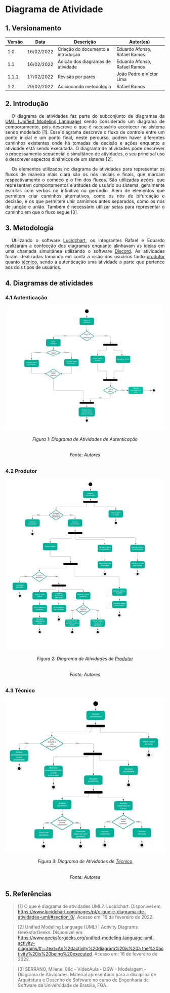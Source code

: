 # Diagrama de Atividade

## 1. Versionamento

| Versão | Data       | Descrição                         | Autor(es)                    |
| ------ | ---------- | --------------------------------- | ---------------------------- |
| 1.0    | 16/02/2022 | Criação do documento e introdução | Eduardo Afonso, Rafael Ramos |
| 1.1    | 16/02/2022 | Adição dos diagramas de atividade | Eduardo Afonso, Rafael Ramos |
| 1.1.1  | 17/02/2022 | Revisão por pares                 | João Pedro e Victor Lima     |
| 1.2    | 20/02/2022 | Adicionando metodologia           | Rafael Ramos                 |

## 2. Introdução

<p align="justify" style="text-indent: 20px">O diagrama de atividades faz parte do subconjunto de diagramas da <a href="https://www.uml.org/what-is-uml.htm">UML (Unified Modeling Language)</a> sendo considerado um diagrama de comportamento, pois descreve o que é necessário acontecer no sistema sendo modelado [1]. Esse diagrama descreve o fluxo de controle entre um ponto inicial e um ponto final, neste percurso, podem haver diferentes caminhos existentes onde há tomadas de decisão e ações enquanto a atividade está sendo executada. O diagrama de atividades pode descrever o processamento sequencial e simultâneo de atividades, o seu principal uso é descrever aspectos dinâmicos de um sistema [2].</p>

<p align="justify" style="text-indent: 20px"> Os elementos utilizados no diagrama de atividades para representar os fluxos de maneira mais clara são os nós iniciais e finais, que marcam respectivamente o começo e o fim dos fluxos. São utilizadas ações, que representam comportamentos e atitudes do usuário ou sistema, geralmente escritas com verbos no infinitivo ou gerúndio. Além de elementos que permitem criar caminhos alternativos, como os nós de bifurcação e decisão, e os que permitem unir caminhos antes separados, como os nós de junção e união. Também é necessário utilizar setas para representar o caminho em que o fluxo segue [3].</p>

## 3. Metodologia

<p align="justify" style="text-indent: 20px"> Utilizando o software <a href="https://www.lucidchart.com/pages/">Lucidchart</a>, os integrantes Rafael e Eduardo realizaram a confecção dos diagramas enquanto alinhavam as ideias em uma chamada simultânea utilizando o software <a href="https://discord.com/app">Discord</a>. As atividades foram idealizadas tomando em conta a visão dos usuários tanto <a href="/requisitos/modelagem/lexicos#produtor">produtor</a> quanto <a href="/requisitos/modelagem/lexicos#tecnico">técnico</a>, sendo a autenticação uma atividade a parte que pertence aos dois tipos de usuários.</p>

## 4. Diagramas de atividades

### 4.1 Autenticação

<img src="../../../assets/modelagem/dinamica/atividade_autenticacao.svg" class="zoom">
<h6 align = "center">Figura 1: Diagrama de Atividades de Autenticação</h6>
<h6 align = "center">Fonte: Autores</h6>

### 4.2 Produtor

<img src="../../../assets/modelagem/dinamica/atividade_produtor.svg" class="zoom">
<h6 align = "center">Figura 2: Diagrama de Atividades de <a href="/requisitos/modelagem/lexicos#produtor">Produtor</a></h6>
<h6 align = "center">Fonte: Autores</h6>

### 4.3 Técnico

<center>
<img src="../../../assets/modelagem/dinamica/atividade_tecnico.svg" class="zoom">
</center>
<h6 align = "center">Figura 3: Diagrama de Atividades de <a href="/requisitos/modelagem/lexicos#tecnico">Técnico</a></h6></h6>
<h6 align = "center">Fonte: Autores</h6>

## 5. Referências

> [1] O que é diagrama de atividades UML?. Lucidchart. Disponível em: <a href="https://www.lucidchart.com/pages/pt/o-que-e-diagrama-de-atividades-uml/#section_0/">https://www.lucidchart.com/pages/pt/o-que-e-diagrama-de-atividades-uml/#section_0/</a>. Acesso em: 16 de fevereiro de 2022.

> [2] Unified Modeling Language (UML) | Activity Diagrams. GeeksforGeeks. Disponível em: <a href="https://www.geeksforgeeks.org/unified-modeling-language-uml-activity-diagrams/#:~:text=An%20activity%20diagram%20is%20a,the%20activity%20is%20being%20executed">https://www.geeksforgeeks.org/unified-modeling-language-uml-activity-diagrams/#:~:text=An%20activity%20diagram%20is%20a,the%20activity%20is%20being%20executed</a>. Acesso em: 16 de fevereiro de 2022.

> [3] SERRANO, Milene. 06c - VídeoAula - DSW - Modelagem - Diagrama de Atividades. Material apresentado para a disciplina de Arquitetura e Desenho de Software no curso de Engenharia de Software da Universidade de Brasília, FGA.
